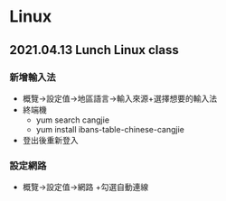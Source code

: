 # Linux

## 2021.04.13 Lunch Linux class

### 新增輸入法
  + 概覽->設定值->地區語言->輸入來源+選擇想要的輸入法
  + 終端機
    + yum search cangjie 
    + yum install ibans-table-chinese-cangjie
  + 登出後重新登入
  
### 設定網路
  + 概覽->設定值->網路
                 +勾選自動連線
                 
